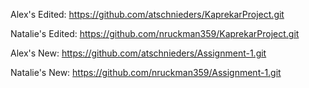 Alex's Edited: https://github.com/atschnieders/KaprekarProject.git

Natalie's Edited: https://github.com/nruckman359/KaprekarProject.git

Alex's New: https://github.com/atschnieders/Assignment-1.git

Natalie's New: https://github.com/nruckman359/Assignment-1.git
